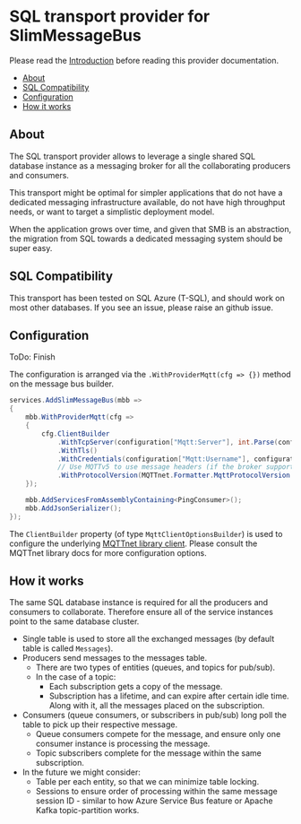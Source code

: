 # SQL transport provider for SlimMessageBus <!-- omit in toc -->

Please read the [Introduction](intro.md) before reading this provider documentation.

- [About](#about)
- [SQL Compatibility](#sql-compatibility)
- [Configuration](#configuration)
- [How it works](#how-it-works)

## About

The SQL transport provider allows to leverage a single shared SQL database instance as a messaging broker for all the collaborating producers and consumers.

This transport might be optimal for simpler applications that do not have a dedicated messaging infrastructure available, do not have high throughput needs, or want to target a simplistic deployment model.

When the application grows over time, and given that SMB is an abstraction, the migration from SQL towards a dedicated messaging system should be super easy.

## SQL Compatibility

This transport has been tested on SQL Azure (T-SQL), and should work on most other databases.
If you see an issue, please raise an github issue.

## Configuration

ToDo: Finish

The configuration is arranged via the `.WithProviderMqtt(cfg => {})` method on the message bus builder.

```cs
services.AddSlimMessageBus(mbb =>
{
    mbb.WithProviderMqtt(cfg =>
    {
        cfg.ClientBuilder
            .WithTcpServer(configuration["Mqtt:Server"], int.Parse(configuration["Mqtt:Port"]))
            .WithTls()
            .WithCredentials(configuration["Mqtt:Username"], configuration["Mqtt:Password"])
            // Use MQTTv5 to use message headers (if the broker supports it)
            .WithProtocolVersion(MQTTnet.Formatter.MqttProtocolVersion.V500);
    });

    mbb.AddServicesFromAssemblyContaining<PingConsumer>();
    mbb.AddJsonSerializer();
});
```

The `ClientBuilder` property (of type `MqttClientOptionsBuilder`) is used to configure the underlying [MQTTnet library client](https://github.com/dotnet/MQTTnet/wiki/Client).
Please consult the MQTTnet library docs for more configuration options.

## How it works

The same SQL database instance is required for all the producers and consumers to collaborate.
Therefore ensure all of the service instances point to the same database cluster.

- Single table is used to store all the exchanged messages (by default table is called `Messages`).
- Producers send messages to the messages table.
  - There are two types of entities (queues, and topics for pub/sub).
  - In the case of a topic:
    - Each subscription gets a copy of the message.
    - Subscription has a lifetime, and can expire after certain idle time. Along with it, all the messages placed on the subscription.
- Consumers (queue consumers, or subscribers in pub/sub) long poll the table to pick up their respective message.
  - Queue consumers compete for the message, and ensure only one consumer instance is processing the message.
  - Topic subscribers complete for the message within the same subscription.
- In the future we might consider:
  - Table per each entity, so that we can minimize table locking.
  - Sessions to ensure order of processing within the same message session ID - similar to how Azure Service Bus feature or Apache Kafka topic-partition works.
